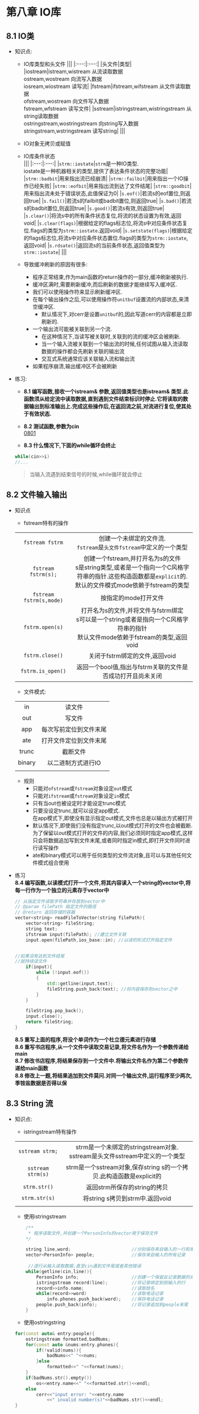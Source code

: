 # 第八章 IO库

## 8.1 IO类
+ 知识点: 
    - IO库类型和头文件 
        |||
        |:---:|:---:|
        |头文件|类型|
        |iostream|istream,wistream  从流读取数据<br/> ostream,wostream 向流写入数据<br/> iosream,wiostream 读写流|
        |fstream|ifstream,wifstream 从文件读取数据<br/> ofstream,wostream 向文件写入数据<br/> fstream,wfstream 读写文件|
        |sstream|istringstream,wistringstream 从string读取数据<br/>ostringstream,wostringstream 向string写入数据<br/>stringstream,wstringstream 读写string|
        |||
    - IO对象无拷贝或赋值  
    
    - IO库条件状态  
        |||
        |:---:|:---:|
        |`strm::iostate`|`strm`是一种IO类型.<br/>iostate是一种机器相关的类型,提供了表达条件状态的完整功能|
        |`strm::badbit`|用来指出流已经崩溃|
        |`strm::failbit`|用来指出一个IO操作已经失败|
        |`strm::eofbit`|用来指出流到达了文件结尾|
        |`strm::goodbit`|用来指出流未处于错误状态,此值保证为0|
        |`s.eof()`|若流s的eof置位,则返回true|
        |`s.fail()`|若流s的failbit或badbit置位,则返回true|
        |`s.bad()`|若流s的badbit置位,则返回true|
        |`s.good()`|若流s有效,则返回true|
        |`s.clear()`|将流s中的所有条件状态复位,将流的状态设置为有效,返回void|
        |`s.clear(flags)`|根据给定的flags标志位,将流s中对应条件状态复位.flags的类型为`strm::iostate`.返回void| 
        |`s.setstate(flags)`|根据给定的flags标志位,将流s中对应条件状态置位.flags的类型为`strm::iostate`,返回void|
        |`s.rdsate()`|返回流s的当前条件状态,返回值类型为`strm::iostate`|
        |||
    - 导致缓冲刷新的原因有很多:  
        - 程序正常结束,作为main函数的return操作的一部分,缓冲刷新被执行.  
        - 缓冲区满时,需要刷新缓冲,而后刷新的数据才能继续写入缓冲区.  
        - 我们可以使用操作符来显示刷新缓冲区.  
        - 在每个输出操作之后,可以使用操作符`unitbuf`设置流的内部状态,来清空缓冲区.  
            - 默认情况下,对cerr是设置`unitbuf`的,因此写道cerr的内容都是立即刷新的.  
        - 一个输出流可能被关联到另一个流.
            - 在这种情况下,当读写被关联时,关联到的流的缓冲区会被刷新.  
            - 当一个输入流被关联到一个输出流的时候,任何试图从输入流读取数据的操作都会先刷新关联的输出流  
            - 交互式系统通常应该关联输入流和输出流  
        - 如果程序崩溃,输出缓冲区不会被刷新  

    
+ 练习:
    - **8.1 编写函数,接收一个istream& 参数,返回值类型也是istream& 类型.此函数须从给定流中读取数据,直到遇到文件结束标识时停止.它将读取的数据输出到标准输出上.完成这些操作后,在返回流之前,对流进行复位,使其处于有效状态.**  
    - **8.2 测试函数,参数为cin**  
    [0801](src/0801.cpp)  

    - **8.3 什么情况下,下面的while循环会终止**  
    ```c++
    while(cin>>i)
    //...
    ```
    > 当输入流遇到结束信号的时候,while循环就会停止  

## 8.2 文件输入输出 
+ 知识点
    - fstream特有的操作  
    
    |||
    |:---:|:---:|
    |`fstream fstrm`|创建一个未绑定的文件流.<br/> `fstream`是`头文件fstream`中定义的一个类型|
    |`fstream fstrm(s);`|创建一个fstream,并打开名为s的文件<br/>s是string类型,或者是一个指向一个C风格字符串的指针.这些构造函数都是`explicit`的.默认的文件模式mode依赖于fstream的类型|
    |`fstream fstrm(s,mode)`|按指定的mode打开文件|
    |`fstrm.open(s)`|打开名为s的文件,并将文件与fstrm绑定<br>s可以是一个string或者是指向一个C风格字符串的指针<br>默认文件mode依赖于fstream的类型,返回void|  
    |`fstrm.close()`|关闭于fstrm绑定的文件,返回void|
    |`fstrm.is_open()`|返回一个bool值,指出与fstrm关联的文件是否成功打开且尚未关闭|

    - 文件模式:

    |||
    |:---:|:---:|
    |in|读文件|
    |out|写文件|
    |app|每次写前定位到文件末尾|
    |ate|打开文件定位到文件末尾|
    |trunc|截断文件|
    |binary|以二进制方式进行IO|
    |||

    - 规则   
        - 只能对`ofstream`或`fstream`对象设定`out`模式  
        - 只能对`ifstream`或`fstream`对象设定`in`模式  
        - 只有当out也被设定时才能设定trunc模式  
        - 只要没设定trunc,就可以设定app模式.  
          在app模式下,即使没有显示指定out模式,文件也总是以输出方式被打开  
        - 默认情况下,即使我们没有指定trunc,以out模式打开的文件也会被截断.  
            为了保留以out模式打开的文件的内容,我们必须同时指定app模式,这样只会将数据追加写到文件末尾,或者同时指定in模式,即打开文件同时进行读写操作  
        - ate和binary模式可以用于任何类型的文件流对象,且可以与其他任何文件模式组合使用  


+ 练习  
    **8.4 编写函数,以读模式打开一个文件,将其内容读入一个string的vector中,将每一行作为一个独立的元素存于vector中**  
    ```c++
    // 从指定文件读取字符串并存放到vector中
    // @param filePath 指定文件的路径
    // @return 返回存储的容器
    vector<string> readFileToVector(string filePath){
        vector<string> fileString;
        string text;
        ifstream input(filePath); //建立文件关联
        input.open(filePath,ios_base::in); //以读的形式打开指定文件


    //如果没有达到文件结尾
    //就持续读文件
        if(input){
            while (!input.eof())
            {
                std::getline(input,text);
                fileString.push_back(text); //将内容保存到vector之中
            }
        }
    
        fileString.pop_back();
        input.close();
        return fileString;
    }
    
    ```

    **8.5 重写上面的程序,将没个单词作为一个杜立德元素进行存储**  
    **8.6 重写书店程序,从一个文件中读取交易记录,将文件名作为一个参数传递给main**  
    **8.7 修改书店程序,将结果保存到一个文件中.将输出文件名作为第二个参数传递给main函数**  
    **8.8 修改上一题,将结果追加到文件莫问.对同一个输出文件,运行程序至少两次,季铵盐数据是否得以保**  

## 8.3 String 流  
+ 知识点:  
    - istringstream特有操作  
    
    |||
    |:---:|:---:|
    |`sstream strm;`|strm是一个未绑定的stringstream对象.<br>sstream是头文件sstream中定义的一个类型|
    |`sstream strm(s)`|strm是一个sstream对象,保存string s的一个拷贝.此构造函数是explicit的|
    |`strm.str()`|返回strm所保存的string的拷贝|
    |`strm.str(s)`|将string s拷贝到strm中.返回void|
    |||

    - 使用istringstream  

    ```c++
        /**
         * 程序读取文件,并创建一个PersonInfo的vector用于保存文件
        */

        string line,word;                       //分别保存来自输入的一行和单词
        vector<PersonInfo> people;              //保存来自输入的所有记录
        
         //逐行从输入读取数据,直至cin遇到文件尾或者其他错误
        while(getline(cin,line)){
            PersonInfo info;                    //创建一个保留此记录数据的对象
            istringstream record(line);         //将记录绑定到刚输入的行
            record>>info.name;                  //读取姓名
            while(record>>word)                 //读取电话记录
                info.phones.push_back(word);    //保存电话记录
            people.push_back(info);             //将记录追加到people末尾
        }
    ```  

    - 使用ostringstring

    ```c++
    for(const auto& entry:people){
        ostringstream formatted,badNums;
        for(const auto &nums:entry.phones){
            if(!valid(nums)){
                badNums<<" "<<nums;
            }else
                formatted<<" "<<format(nums);
        }
        if(badNums.str().empty())
            os<<entry.name<<" "<<formatted.str()<<endl;
        else
            cerr<<"input error: "<<entry.name
                <<" invalid number(s)"<<badNums.str()<<endl;
    }
    ```